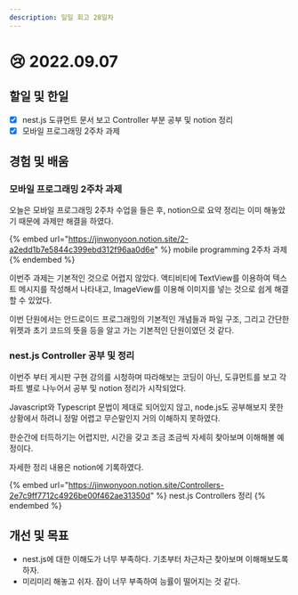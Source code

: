 ```yaml
---
description: 일일 회고 28일차
---
```


# 😢 2022.09.07

## 할일 및 한일

* [x] nest.js 도큐먼트 문서 보고 Controller 부분 공부 및 notion 정리&#x20;
* [x] 모바일 프로그래밍 2주차 과제&#x20;

## 경험 및 배움&#x20;

### 모바일 프로그래밍 2주차 과제&#x20;

오늘은 모바일 프로그래밍 2주차 수업을 들은 후, notion으로 요약 정리는 이미 해놓았기 때문에 과제만 해결을 하였다.

{% embed url="https://jinwonyoon.notion.site/2-a2edd1b7e5844c399ebd312f96aa0d6e" %}
mobile programming 2주차 과제
{% endembed %}

이번주 과제는 기본적인 것으로 어렵지 않았다. 액티비티에 TextView를 이용하여 텍스트 메시지를 작성해서 나타내고, ImageView를 이용해 이미지를 넣는 것으로 쉽게 해결할 수 있었다.

이번 단원에서는 안드로이드 프로그래밍의 기본적인 개념들과 파일 구조, 그리고 간단한 위젯과 초기 코드의 뜻을 등을 알고 가는 기본적인 단원이였던 것 같다.

### nest.js Controller 공부 및 정리&#x20;

이번주 부터 게시판 구현 강의를 시청하며 따라해보는 코딩이 아닌, 도큐먼트를 보고 각 파트 별로 나누어서 공부 및 notion 정리가 시작되었다.

Javascript와 Typescript 문법이 제대로 되어있지 않고, node.js도 공부해보지 못한 상황에서 하려니 정말 어렵고 무슨말인지 거의 이해하지 못하였다.

한순간에 터득하기는 어렵지만, 시간을 갖고 조금 조금씩 자세히 찾아보며 이해해볼 예정이다.

자세한 정리 내용은 notion에 기록하였다.

{% embed url="https://jinwonyoon.notion.site/Controllers-2e7c9ff7712c4926be00f462ae31350d" %}
nest.js Controllers 정리&#x20;
{% endembed %}

## 개선 및 목표

* nest.js에 대한 이해도가 너무 부족하다. 기초부터 차근차근 찾아보며 이해해보도록 하자.
* 미리미리 해놓고 쉬자. 잠이 너무 부족하여 능률이 떨어지는 것 같다.
